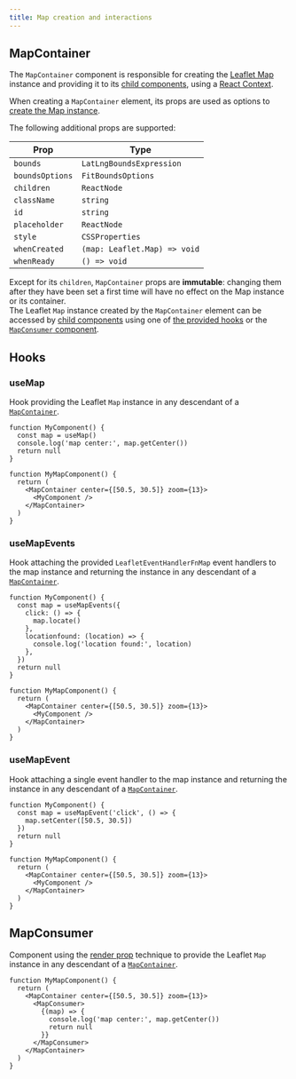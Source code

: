 ```yaml
---
title: Map creation and interactions
---
```


## MapContainer

The `MapContainer` component is responsible for creating the [Leaflet Map](https://leafletjs.com/reference-1.7.1.html#map) instance and providing it to its [child components](api-components.md), using a [React Context](https://reactjs.org/docs/context.html).

When creating a `MapContainer` element, its props are used as options to [create the Map instance](https://leafletjs.com/reference-1.7.1.html#map-l-map).

The following additional props are supported:

| Prop            | Type                         |
| --------------- | ---------------------------- |
| `bounds`        | `LatLngBoundsExpression`     |
| `boundsOptions` | `FitBoundsOptions`           |
| `children`      | `ReactNode`                  |
| `className`     | `string`                     |
| `id`            | `string`                     |
| `placeholder`   | `ReactNode`                  |
| `style`         | `CSSProperties`              |
| `whenCreated`   | `(map: Leaflet.Map) => void` |
| `whenReady`     | `() => void`                 |

Except for its `children`, `MapContainer` props are **immutable**: changing them after they have been set a first time will have no effect on the Map instance or its container.  
The Leaflet `Map` instance created by the `MapContainer` element can be accessed by [child components](api-components.md) using one of [the provided hooks](#hooks) or the [`MapConsumer` component](#mapconsumer).

## Hooks

### useMap

Hook providing the Leaflet `Map` instance in any descendant of a [`MapContainer`](#mapcontainer).

```tsx
function MyComponent() {
  const map = useMap()
  console.log('map center:', map.getCenter())
  return null
}

function MyMapComponent() {
  return (
    <MapContainer center={[50.5, 30.5]} zoom={13}>
      <MyComponent />
    </MapContainer>
  )
}
```

### useMapEvents

Hook attaching the provided `LeafletEventHandlerFnMap` event handlers to the map instance and returning the instance in any descendant of a [`MapContainer`](#mapcontainer).

```tsx
function MyComponent() {
  const map = useMapEvents({
    click: () => {
      map.locate()
    },
    locationfound: (location) => {
      console.log('location found:', location)
    },
  })
  return null
}

function MyMapComponent() {
  return (
    <MapContainer center={[50.5, 30.5]} zoom={13}>
      <MyComponent />
    </MapContainer>
  )
}
```

### useMapEvent

Hook attaching a single event handler to the map instance and returning the instance in any descendant of a [`MapContainer`](#mapcontainer).

```tsx
function MyComponent() {
  const map = useMapEvent('click', () => {
    map.setCenter([50.5, 30.5])
  })
  return null
}

function MyMapComponent() {
  return (
    <MapContainer center={[50.5, 30.5]} zoom={13}>
      <MyComponent />
    </MapContainer>
  )
}
```

## MapConsumer

Component using the [render prop](https://reactjs.org/docs/render-props.html) technique to provide the Leaflet `Map` instance in any descendant of a [`MapContainer`](#mapcontainer).

```tsx
function MyMapComponent() {
  return (
    <MapContainer center={[50.5, 30.5]} zoom={13}>
      <MapConsumer>
        {(map) => {
          console.log('map center:', map.getCenter())
          return null
        }}
      </MapConsumer>
    </MapContainer>
  )
}
```
